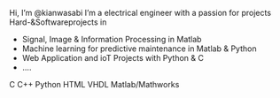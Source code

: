Hi, I’m @kianwasabi
I’m a electrical engineer with a passion for projects Hard-&Softwareprojects in 
-   Signal, Image & Information Processing in Matlab
-   Machine learning for predictive maintenance in Matlab & Python
-   Web Application and ioT Projects with Python & C
-   .... 

C
C++
Python
HTML
VHDL
Matlab/Mathworks

<!---
kianwasabi/kianwasabi is a ✨ special ✨ repository because its `README.md` (this file) appears on your GitHub profile.
You can click the Preview link to take a look at your changes.
--->
